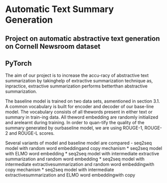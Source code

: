 # Automatic Text Summary Generation

## Project on automatic abstractive text generation on Cornell Newsroom dataset

## PyTorch

The aim of our project is to increase the accu-racy  of abstractive  text  summarization by  takinghelp of extractive summarization technique as, inpractice, extractive summarization performs betterthan abstractive summarization.

The baseline model is trained on two data sets, asmentioned  in  section  3.1.  A common vocabulary is built for encoder and decoder of our base-line  model.    The  vocabulary  consists  of  all  thewords present in either text or summary in train-ing  data. All theword embedding are randomly initialized and arelearnt during training. In order to quan-tify the quality of the summary generated by ourbaseline model, we are using ROUGE-1, ROUGE-2 and ROUGE-L scores.

Several  variants  of  model  and  baseline  model are compared
	- seq2seq model with random word embeddingand copy mechanism
	* seq2seq model with ELMO word embedding
	* seq2seq  model  with  intermediate  extractive summarization and random word embedding
	* seq2seq  model  with  intermediate  extractivesummarization and random word embeddingwith copy mechanism
	* seq2seq  model  with  intermediate  extractivesummarization and ELMO word embeddingwith copy 

